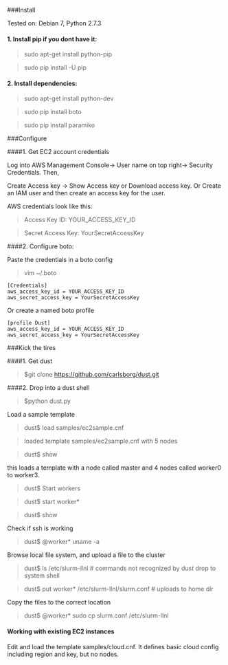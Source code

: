 
###Install 


Tested on: Debian 7, Python 2.7.3

#### 1. Install pip if you dont have it:

> sudo apt-get install python-pip

> sudo pip install -U pip


#### 2.  Install dependencies:

> sudo apt-get install python-dev

> sudo pip install boto

> sudo pip install paramiko


###Configure 


####1. Get EC2 account credentials 

Log into AWS Management Console-> User name on top right-> Security Credentials. Then,

Create Access key -> Show Access key or Download access key. 
Or
Create an IAM user and then create an access key for the user. 

AWS credentials look like this:

> Access Key ID: YOUR_ACCESS_KEY_ID

> Secret Access Key: YourSecretAccessKey


####2. Configure boto:

Paste the credentials in a boto config 

> vim  ~/.boto

```
[Credentials]
aws_access_key_id = YOUR_ACCESS_KEY_ID
aws_secret_access_key = YourSecretAccessKey
```

Or create a named boto profile 

```
[profile Dust]
aws_access_key_id = YOUR_ACCESS_KEY_ID
aws_secret_access_key = YourSecretAccessKey
```

###Kick the tires

####1. Get dust

> $git clone https://github.com/carlsborg/dust.git

####2. Drop into a dust shell

> $python dust.py 

Load a sample template

> dust$ load samples/ec2sample.cnf

> loaded template samples/ec2sample.cnf with 5 nodes

> dust$ show 

this loads a template with a node called master and 4 nodes called worker0 to worker3.

> dust$ Start workers

> dust$ start worker* 

> dust$ show 

Check if ssh is working

> dust$ @worker* uname -a

Browse local file system, and upload a file to the cluster

> dust$ ls /etc/slurm-llnl   # commands not recognized by dust drop to system shell

> dust$ put worker* /etc/slurm-llnl/slurm.conf   # uploads to home dir

Copy the files to the correct location

> dust$ @worker*  sudo cp slurm.conf /etc/slurm-llnl

#### Working with existing EC2 instances

Edit and load the template samples/cloud.cnf. It defines basic cloud config including region and key, but no nodes.
